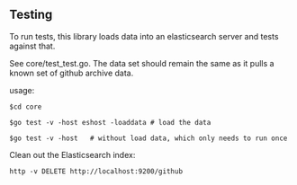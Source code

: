 
Testing
-----------------

To run tests, this library loads data into an elasticsearch server and tests against that.

See core/test_test.go.   The data set should remain the same as it pulls a known set of github archive data.

usage:

	$cd core
	
    $go test -v -host eshost -loaddata # load the data
    
    $go test -v -host   # without load data, which only needs to run once

Clean out the Elasticsearch index:
    
    http -v DELETE http://localhost:9200/github